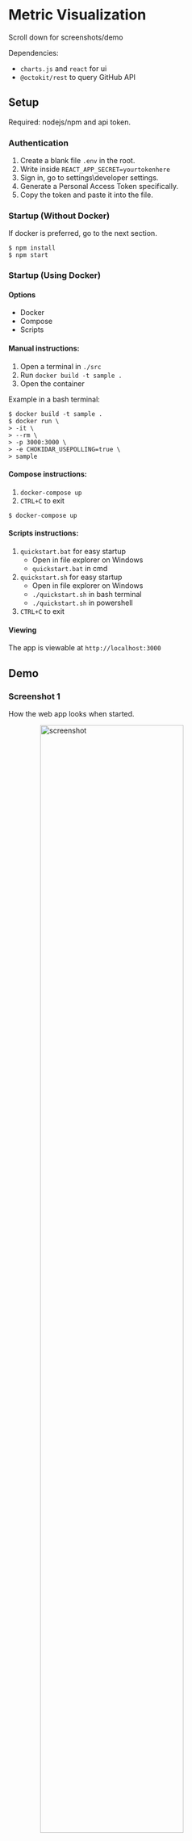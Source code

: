 <style>
    img[alt=screenshot] {
        width:75%;
        display:block;
        margin:auto
    }
</style>

# Metric Visualization

Scroll down for screenshots/demo

Dependencies:
- `charts.js` and `react` for ui
- `@octokit/rest` to query GitHub API

## Setup

Required: nodejs/npm and api token.

### Authentication

1. Create a blank file `.env` in the root.
2. Write inside `REACT_APP_SECRET=yourtokenhere`
3. Sign in, go to settings\\developer settings.
4. Generate a Personal Access Token specifically.
5. Copy the token and paste it into the file.

### Startup (Without Docker)

If docker is preferred, go to the next section.

```
$ npm install
$ npm start
```

### Startup (Using Docker)

#### Options
- Docker
- Compose
- Scripts

#### Manual instructions:
1. Open a terminal in `./src`
2. Run `docker build -t sample .`
3. Open the container

Example in a bash terminal:

```
$ docker build -t sample .
$ docker run \
> -it \
> --rm \
> -p 3000:3000 \
> -e CHOKIDAR_USEPOLLING=true \
> sample
```

#### Compose instructions:
1. `docker-compose up`
2. `CTRL+C` to exit

```
$ docker-compose up
```

#### Scripts instructions:
1. `quickstart.bat` for easy startup
    - Open in file explorer on Windows
    - `quickstart.bat` in cmd
2. `quickstart.sh` for easy startup
    - Open in file explorer on Windows
    - `./quickstart.sh` in bash terminal
    - `./quickstart.sh` in powershell
3. `CTRL+C` to exit

#### Viewing

The app is viewable at `http://localhost:3000`

## Demo

### Screenshot 1

How the web app looks when started.

![screenshot](screenshots/screen1.png)

### Screenshot 2

Chartsjs comes with interpolation.\
For nicer looking line graphs.

![screenshot](screenshots/screen2.png)

### Screenshot 3

Some analysis I did on this repo.

![screenshot](screenshots/screen3.png)

### Screenshot 4

Moving onto another repository...\
`lmammino/public-transport-ireland`\
Going in order up/down left/right:
1. lmammino's repo gets attention
    - radar emphasizes watching/starreds
    - also a fair size rating
2. lmammino took a week break
    - timeline shows a gap between commits
    - dates describe that gap well
3. lmammino had little help
    - could have not been collaborative
    - could be efficient on their own
4. lmammino is familiar with typescript
    - also making use of shell utilities
    - interesting takeaway about hobbies

![screenshot](screenshots/screen4.png)

### Screenshot 5

Another repo `imdbpy`:
1. Lots of traffic, forks & commits
    - issue also show engagement
    - peaked watching rating
2. Curve of commits late August
    - potential development cycle
    - shows organization skills
3. Two users share most of traffic
    - pair programming perhaps
4. Distinct focus on python
    - makefile takes little space
    - makes sense it would

![screenshot](screenshots/screen5.png)

### Screenshot 6

In the same repo from screen 5...\
View of a commit at 9pm
- Peer into work ethic
- Conversely, bad habits

![screenshot](screenshots/screen6.png)

### Screenshot 7

The repository `microsoft/terminal`.\
Nice example of a good rating.
- Peak ratings besides size
- Size was made to have a steep curve
- Still, smaller code can be a good thing
- Left to the user to interpret the graphs

![screenshot](screenshots/screen7.png)

### Screenshot 8

Another look at the statistics.

![screenshot](screenshots/screen8.png)

### Screenshot 9

The repository `git/git`.\
Large codebase, good ratings.\
- Healthy distribution of users/langs.
- Commits come in spikes
- Helps avoid clutter

![screenshot](screenshots/screen9.png)

### Screenshot 10

Clear view of the most active contributors.

![screenshot](screenshots/screen10.png)

### Screenshot 11

Nice and slightly different repo.

![screenshot](screenshots/screen11.png)

### Screenshot 12

Another repository, cool stats.

![screenshot](screenshots/screen12.png)

### Screenshot 13

Repository with steady production.
- Consistent commits past two weeks.
- Use of a trio of core langs.

![screenshot](./screenshots/screen13.png)

### Screenshot 14

Example of filtering data.\
Click entries in the legend.

![screenshot](./screenshots/screen14.png)

### Screenshots 15-20

Added new features:
1. Time interval input
2. User account input
3. Commits for interval
4. Issues chart
5. A/D chart

<img src="./screenshots/screen16.png" style="margin:auto;display:block"><br>
<img src="./screenshots/screen15.png" style="margin:auto;display:block"><br>
<img src="./screenshots/screen17.png" style="margin:auto;display:block"><br>
<img src="./screenshots/screen18.png" style="margin:auto;display:block"><br>
<img src="./screenshots/screen19.png" style="margin:auto;display:block"><br>
<img src="./screenshots/screen20.png" style="margin:auto;display:block">